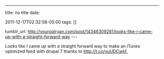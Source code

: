 ---
title: no title
date:

 2011-12-17T02:32:58-05:00 
tags:  []

tumblr_url:
http://yourpalryan.com/post/14346309261/looks-like-i-came-up-with-a-straight-forward-way
\-\--

Looks like I came up with a straight forward way to make an iTunes
optimized feed with drupal 7 thanks to <http://t.co/yuUDCwkf.>
